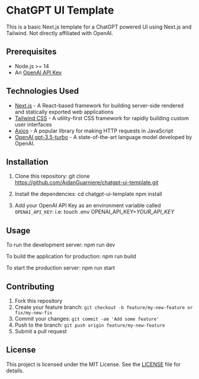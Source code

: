 # ChatGPT UI Template

This is a basic Next.js template for a ChatGPT powered UI using Next.js and Tailwind. Not directly affiliated with OpenAI.

## Prerequisites

- Node.js >= 14
- An [OpenAI API Key](https://beta.openai.com/signup)

## Technologies Used

- [Next.js](https://nextjs.org/) - A React-based framework for building server-side rendered and statically exported web applications
- [Tailwind CSS](https://tailwindcss.com/) - A utility-first CSS framework for rapidly building custom user interfaces
- [Axios](https://github.com/axios/axios) - A popular library for making HTTP requests in JavaScript
- [OpenAI gpt-3.5-turbo](https://beta.openai.com/docs/models/gpt-3) - A state-of-the-art language model developed by OpenAI.

## Installation

1. Clone this repository:
   git clone https://github.com/AidanGuarniere/chatgpt-ui-template.git

2. Install the dependencies:
   cd chatgpt-ui-template
   npm install

3. Add your OpenAI API Key as an environment variable called `OPENAI_API_KEY`:
   i.e:
   touch .env
   OPENAI_API_KEY=_YOUR_API_KEY_

## Usage

To run the development server:
npm run dev

To build the application for production:
npm run build

To start the production server:
npm run start

## Contributing

1. Fork this repository
2. Create your feature branch: `git checkout -b feature/my-new-feature or fix/my-new-fix`
3. Commit your changes: `git commit -am 'Add some feature'`
4. Push to the branch: `git push origin feature/my-new-feature`
5. Submit a pull request

## License

This project is licensed under the MIT License. See the [LICENSE](LICENSE) file for details.
